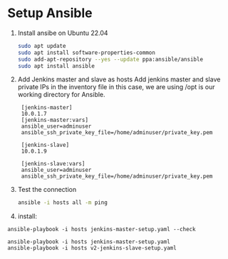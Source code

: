 # Setup Ansible

1. Install ansibe on Ubuntu 22.04

   ```sh
   sudo apt update
   sudo apt install software-properties-common
   sudo add-apt-repository --yes --update ppa:ansible/ansible
   sudo apt install ansible
   ```

2. Add Jenkins master and slave as hosts
   Add jenkins master and slave private IPs in the inventory file
   in this case, we are using /opt is our working directory for Ansible.

   ```
    [jenkins-master]
    10.0.1.7
    [jenkins-master:vars]
    ansible_user=adminuser
    ansible_ssh_private_key_file=/home/adminuser/private_key.pem

    [jenkins-slave]
    10.0.1.9

    [jenkins-slave:vars]
    ansible_user=adminuser
    ansible_ssh_private_key_file=/home/adminuser/private_key.pem
   ```

3. Test the connection

   ```sh
   ansible -i hosts all -m ping
   ```

4. install:

```
ansible-playbook -i hosts jenkins-master-setup.yaml --check
```

```
ansible-playbook -i hosts jenkins-master-setup.yaml
ansible-playbook -i hosts v2-jenkins-slave-setup.yaml
```
